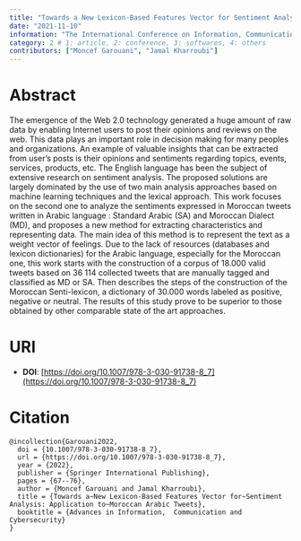 ```yaml
---
title: "Towards a New Lexicon-Based Features Vector for Sentiment Analysis: Application to Moroccan Arabic Tweets"
date: "2021-11-10"
information: "The International Conference on Information, Communication & Cybersecurity"
category: 2 # 1: article, 2: conference, 3: softwares, 4: others
contributors: ["Moncef Garouani", "Jamal Kharroubi"]
---
```


# Abstract
The emergence of the Web 2.0 technology generated a huge amount of raw data by enabling Internet users to post their opinions and reviews on the web. This data plays an important role in decision making for many peoples and organizations. An example of valuable insights that can be extracted from user’s posts is their opinions and sentiments regarding topics, events, services, products, etc. The English language has been the subject of extensive research on sentiment analysis. The proposed solutions are largely dominated by the use of two main analysis approaches based on machine learning techniques and the lexical approach. This work focuses on the second one to analyze the sentiments expressed in Moroccan tweets written in Arabic language : Standard Arabic (SA) and Moroccan Dialect (MD), and proposes a new method for extracting characteristics and representing data. The main idea of this method is to represent the text as a weight vector of feelings. Due to the lack of resources (databases and lexicon dictionaries) for the Arabic language, especially for the Moroccan one, this work starts with the construction of a corpus of 18.000 valid tweets based on 36 114 collected tweets that are manually tagged and classified as MD or SA. Then describes the steps of the construction of the Moroccan Senti-lexicon, a dictionary of 30.000 words labeled as positive, negative or neutral. The results of this study prove to be superior to those obtained by other comparable state of the art approaches.





# URI

- **DOI**: [https://doi.org/10.1007/978-3-030-91738-8_7](https://doi.org/10.1007/978-3-030-91738-8_7)

# Citation

```
@incollection{Garouani2022,
  doi = {10.1007/978-3-030-91738-8_7},
  url = {https://doi.org/10.1007/978-3-030-91738-8_7},
  year = {2022},
  publisher = {Springer International Publishing},
  pages = {67--76},
  author = {Moncef Garouani and Jamal Kharroubi},
  title = {Towards a~New Lexicon-Based Features Vector for~Sentiment Analysis: Application to~Moroccan Arabic Tweets},
  booktitle = {Advances in Information,  Communication and Cybersecurity}
}
```